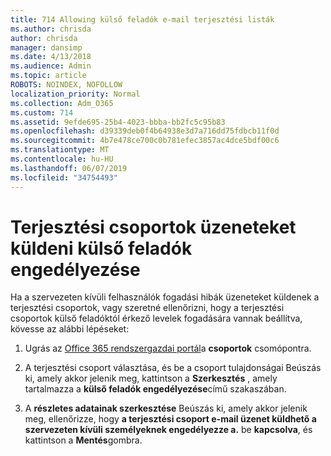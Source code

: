 ```yaml
---
title: 714 Allowing külső feladók e-mail terjesztési listák
ms.author: chrisda
author: chrisda
manager: dansimp
ms.date: 4/13/2018
ms.audience: Admin
ms.topic: article
ROBOTS: NOINDEX, NOFOLLOW
localization_priority: Normal
ms.collection: Adm_O365
ms.custom: 714
ms.assetid: 9efde695-25b4-4023-bbba-bb2fc5c95b83
ms.openlocfilehash: d39339deb0f4b64938e3d7a716dd75fdbcb11f0d
ms.sourcegitcommit: 4b7e478ce700c0b781efec3857ac4dce5bdf00c6
ms.translationtype: MT
ms.contentlocale: hu-HU
ms.lasthandoff: 06/07/2019
ms.locfileid: "34754493"
---
```

# <a name="allow-external-senders-to-send-messages-to-distribution-groups"></a>Terjesztési csoportok üzeneteket küldeni külső feladók engedélyezése

Ha a szervezeten kívüli felhasználók fogadási hibák üzeneteket küldenek a terjesztési csoportok, vagy szeretné ellenőrizni, hogy a terjesztési csoportok külső feladóktól érkező levelek fogadására vannak beállítva, kövesse az alábbi lépéseket:

1. Ugrás az [Office 365 rendszergazdai portál](https://portal.office.com/adminportal/home#/groups)a **csoportok** csomópontra.

2. A terjesztési csoport választása, és be a csoport tulajdonságai Beúszás ki, amely akkor jelenik meg, kattintson a **Szerkesztés** , amely tartalmazza a **külső feladók engedélyezése**című szakaszában.

3. A **részletes adatainak szerkesztése** Beúszás ki, amely akkor jelenik meg, ellenőrizze, hogy **a terjesztési csoport e-mail üzenet küldhető a szervezeten kívüli személyeknek engedélyezze a.** be **kapcsolva**, és kattintson a **Mentés**gombra.
